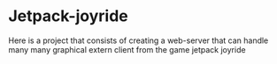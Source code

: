 # Jetpack-joyride
Here is a project that consists of creating a web-server that can handle many many graphical extern client from the game jetpack joyride
